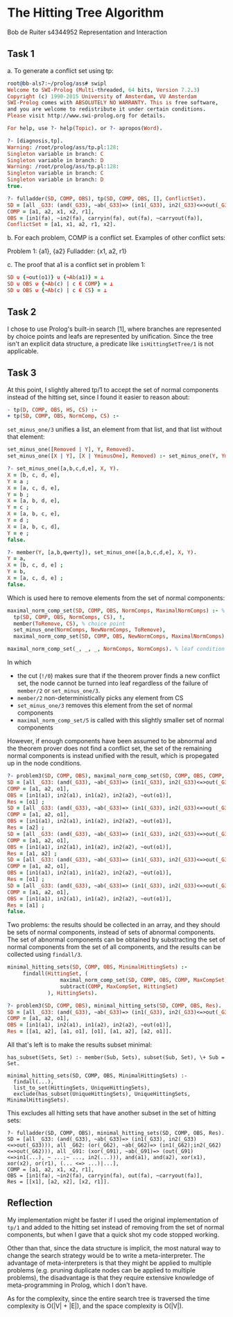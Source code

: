 # The Hitting Tree Algorithm

Bob de Ruiter
s4344952
Representation and Interaction

## Task 1

a. To generate a conflict set using tp:

```prolog
root@bb-als7:~/prolog/ass# swipl
Welcome to SWI-Prolog (Multi-threaded, 64 bits, Version 7.2.3)
Copyright (c) 1990-2015 University of Amsterdam, VU Amsterdam
SWI-Prolog comes with ABSOLUTELY NO WARRANTY. This is free software,
and you are welcome to redistribute it under certain conditions.
Please visit http://www.swi-prolog.org for details.

For help, use ?- help(Topic). or ?- apropos(Word).

?- [diagnosis,tp].
Warning: /root/prolog/ass/tp.pl:128:
Singleton variable in branch: C
Singleton variable in branch: D
Warning: /root/prolog/ass/tp.pl:128:
Singleton variable in branch: C
Singleton variable in branch: D
true.

?- fulladder(SD, COMP, OBS), tp(SD, COMP, OBS, [], ConflictSet).
SD = [all _G33: (and(_G33), ~ab(_G33)=> (in1(_G33), in2(_G33)<=>out(_G33))), all _G62: (or(_G62), ~ab(_G62)=> (in1(_G62);in2(_G62)<=>out(_G62))), all _G91: (xor(_G91), ~ab(_G91)=> (out(_G91)<=>in1(...), ~ ...;~ ..., in2(...))), and(a1), and(a2), xor(x1), xor(x2), or(r1), (... <=> ...)|...],
COMP = [a1, a2, x1, x2, r1],
OBS = [in1(fa), ~in2(fa), carryin(fa), out(fa), ~carryout(fa)],
ConflictSet = [a1, x1, a2, r1, x2].
```

b. For each problem, COMP is a conflict set. Examples of other conflict sets:

Problem 1: {a1}, {a2}
Fulladder: {x1, a2, r1}

c. The proof that a1 is a conflict set in problem 1:

```prolog
SD ∪ {¬out(o1)} ∪ {¬Ab(a1)} = ⊥
SD ∪ OBS ∪ {¬Ab(c) | c ∈ COMP} = ⊥
SD ∪ OBS ∪ {¬Ab(c) | c ∈ CS} = ⊥
```

## Task 2

I chose to use Prolog's built-in search [1], where branches are represented by choice points and leafs are represented by unification. Since the tree isn't an explicit data structure, a predicate like `isHittingSetTree/1` is not applicable.

## Task 3

At this point, I slightly altered tp/1 to accept the set of normal components instead of the hitting set, since I found it easier to reason about:

```prolog
- tp(D, COMP, OBS, HS, CS) :-
+ tp(SD, COMP, OBS, NormComp, CS) :-
```

`set_minus_one/3` unifies a list, an element from that list, and that list without that element:

```prolog
set_minus_one([Removed | Y], Y, Removed).
set_minus_one([X | Y], [X | YminusOne], Removed) :- set_minus_one(Y, YminusOne, Removed).
```

```prolog
?- set_minus_one([a,b,c,d,e], X, Y).
X = [b, c, d, e],
Y = a ;
X = [a, c, d, e],
Y = b ;
X = [a, b, d, e],
Y = c ;
X = [a, b, c, e],
Y = d ;
X = [a, b, c, d],
Y = e ;
false.

?- member(Y, [a,b,qwerty]), set_minus_one([a,b,c,d,e], X, Y).
Y = a,
X = [b, c, d, e] ;
Y = b,
X = [a, c, d, e] ;
false.
```

Which is used here to remove elements from the set of normal components:

```prolog
maximal_norm_comp_set(SD, COMP, OBS, NormComps, MaximalNormComps) :- % node condition
  tp(SD, COMP, OBS, NormComps, CS), !,
  member(ToRemove, CS), % choice point
  set_minus_one(NormComps, NewNormComps, ToRemove),
  maximal_norm_comp_set(SD, COMP, OBS, NewNormComps, MaximalNormComps).

maximal_norm_comp_set(_, _, _, NormComps, NormComps). % leaf condition
```

In which

- the cut (`!/0`) makes sure that if the theorem prover finds a new conflict set, the node cannot be turned into leaf regardless of the failure of `member/2` or `set_minus_one/3`.
- `member/2` non-deterministically picks any element from CS
- `set_minus_one/3` removes this element from the set of normal components
- `maximal_norm_comp_set/5` is called with this slightly smaller set of normal components

However, if enough components have been assumed to be abnormal and the theorem prover does not find a conflict set, the set of the remaining normal components is instead unified with the result, which is propegated up in the node conditions.

```prolog
?- problem3(SD, COMP, OBS), maximal_norm_comp_set(SD, COMP, OBS, COMP, Res).
SD = [all _G33: (and(_G33), ~ab(_G33)=> (in1(_G33), in2(_G33)<=>out(_G33))), all _G62: (or(_G62), ~ab(_G62)=> (in1(_G62);in2(_G62)<=>out(_G62))), and(a1), and(a2), or(o1), (out(a1)<=>in1(o1)), (out(a2)<=>in2(o1))],
COMP = [a1, a2, o1],
OBS = [in1(a1), in2(a1), in1(a2), in2(a2), ~out(o1)],
Res = [o1] ;
SD = [all _G33: (and(_G33), ~ab(_G33)=> (in1(_G33), in2(_G33)<=>out(_G33))), all _G62: (or(_G62), ~ab(_G62)=> (in1(_G62);in2(_G62)<=>out(_G62))), and(a1), and(a2), or(o1), (out(a1)<=>in1(o1)), (out(a2)<=>in2(o1))],
COMP = [a1, a2, o1],
OBS = [in1(a1), in2(a1), in1(a2), in2(a2), ~out(o1)],
Res = [a2] ;
SD = [all _G33: (and(_G33), ~ab(_G33)=> (in1(_G33), in2(_G33)<=>out(_G33))), all _G62: (or(_G62), ~ab(_G62)=> (in1(_G62);in2(_G62)<=>out(_G62))), and(a1), and(a2), or(o1), (out(a1)<=>in1(o1)), (out(a2)<=>in2(o1))],
COMP = [a1, a2, o1],
OBS = [in1(a1), in2(a1), in1(a2), in2(a2), ~out(o1)],
Res = [a1, a2] ;
SD = [all _G33: (and(_G33), ~ab(_G33)=> (in1(_G33), in2(_G33)<=>out(_G33))), all _G62: (or(_G62), ~ab(_G62)=> (in1(_G62);in2(_G62)<=>out(_G62))), and(a1), and(a2), or(o1), (out(a1)<=>in1(o1)), (out(a2)<=>in2(o1))],
COMP = [a1, a2, o1],
OBS = [in1(a1), in2(a1), in1(a2), in2(a2), ~out(o1)],
Res = [o1] ;
SD = [all _G33: (and(_G33), ~ab(_G33)=> (in1(_G33), in2(_G33)<=>out(_G33))), all _G62: (or(_G62), ~ab(_G62)=> (in1(_G62);in2(_G62)<=>out(_G62))), and(a1), and(a2), or(o1), (out(a1)<=>in1(o1)), (out(a2)<=>in2(o1))],
COMP = [a1, a2, o1],
OBS = [in1(a1), in2(a1), in1(a2), in2(a2), ~out(o1)],
Res = [a1] ;
false.
```

Two problems: the results should be collected in an array, and they should be sets of normal components, instead of sets of abnormal components. The set of abnormal components can be obtained by substracting the set of normal components from the set of all components, and the results can be collected using `findall/3`.

```prolog
minimal_hitting_sets(SD, COMP, OBS, MinimalHittingSets) :-
     findall(HittingSet, (
                 maximal_norm_comp_set(SD, COMP, OBS, COMP, MaxCompSet),
                 subtract(COMP, MaxCompSet, HittingSet)
             ), HittingSets).
```

```prolog
?- problem3(SD, COMP, OBS), minimal_hitting_sets(SD, COMP, OBS, Res).
SD = [all _G33: (and(_G33), ~ab(_G33)=> (in1(_G33), in2(_G33)<=>out(_G33))), all _G62: (or(_G62), ~ab(_G62)=> (in1(_G62);in2(_G62)<=>out(_G62))), and(a1), and(a2), or(o1), (out(a1)<=>in1(o1)), (out(a2)<=>in2(o1))],
COMP = [a1, a2, o1],
OBS = [in1(a1), in2(a1), in1(a2), in2(a2), ~out(o1)],
Res = [[a1, a2], [a1, o1], [o1], [a1, a2], [a2, o1]].
```

All that's left is to make the results subset minimal:

```
has_subset(Sets, Set) :- member(Sub, Sets), subset(Sub, Set), \+ Sub = Set.

minimal_hitting_sets(SD, COMP, OBS, MinimalHittingSets) :-
  findall(...),
  list_to_set(HittingSets, UniqueHittingSets),
  exclude(has_subset(UniqueHittingSets), UniqueHittingSets, MinimalHittingSets).
```

This excludes all hitting sets that have another subset in the set of hitting sets:

```
?- fulladder(SD, COMP, OBS), minimal_hitting_sets(SD, COMP, OBS, Res).
SD = [all _G33: (and(_G33), ~ab(_G33)=> (in1(_G33), in2(_G33)<=>out(_G33))), all _G62: (or(_G62), ~ab(_G62)=> (in1(_G62);in2(_G62)<=>out(_G62))), all _G91: (xor(_G91), ~ab(_G91)=> (out(_G91)<=>in1(...), ~ ...;~ ..., in2(...))), and(a1), and(a2), xor(x1), xor(x2), or(r1), (... <=> ...)|...],
COMP = [a1, a2, x1, x2, r1],
OBS = [in1(fa), ~in2(fa), carryin(fa), out(fa), ~carryout(fa)],
Res = [[x1], [a2, x2], [x2, r1]].
```

## Reflection

My implementation might be faster if I used the original implementation of `tp/1` and added to the hitting set instead of removing from the set of normal components, but when I gave that a quick shot my code stopped working.

Other than that, since the data structure is implicit, the most natural way to change the search strategy would be to write a meta-interpreter. The advantage of meta-interpreters is that they might be applied to multiple problems (e.g. pruning duplicate nodes can be applied to multiple problems), the disadvantage is that they require extensive knowledge of meta-programming in Prolog, which I don't have.

As for the complexity, since the entire search tree is traversed the time complexity is O(|V| + |E|), and the space complexity is O(|V|).
